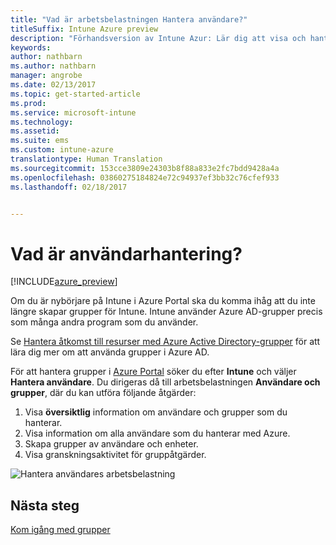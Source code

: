 ```yaml
---
title: "Vad är arbetsbelastningen Hantera användare?"
titleSuffix: Intune Azure preview
description: "Förhandsversion av Intune Azur: Lär dig att visa och hantera användare med Microsoft Intune och Azure."
keywords: 
author: nathbarn
ms.author: nathbarn
manager: angrobe
ms.date: 02/13/2017
ms.topic: get-started-article
ms.prod: 
ms.service: microsoft-intune
ms.technology: 
ms.assetid: 
ms.suite: ems
ms.custom: intune-azure
translationtype: Human Translation
ms.sourcegitcommit: 153cce3809e24303b8f88a833e2fc7bdd9428a4a
ms.openlocfilehash: 03860275184824e72c94937ef3bb32c76cfef933
ms.lasthandoff: 02/18/2017


---
```


# <a name="what-is-user-management"></a>Vad är användarhantering?


[!INCLUDE[azure_preview](../includes/azure_preview.md)]

Om du är nybörjare på Intune i Azure Portal ska du komma ihåg att du inte längre skapar grupper för Intune. Intune använder Azure AD-grupper precis som många andra program som du använder.

Se [Hantera åtkomst till resurser med Azure Active Directory-grupper](https://docs.microsoft.com/en-us/azure/active-directory/active-directory-manage-groups) för att lära dig mer om att använda grupper i Azure AD.

För att hantera grupper i [Azure Portal](https://portal.azure.com) söker du efter **Intune** och väljer **Hantera användare**. Du dirigeras då till arbetsbelastningen **Användare och grupper**, där du kan utföra följande åtgärder:

1. Visa **översiktlig** information om användare och grupper som du hanterar.
2. Visa information om alla användare som du hanterar med Azure.
3. Skapa grupper av användare och enheter.
4. Visa granskningsaktivitet för gruppåtgärder.

![Hantera användares arbetsbelastning](./media/manage-users.png)


## <a name="next-step"></a>Nästa steg

[Kom igång med grupper](/intune-azure/manage-users/get-started-with-groups)

